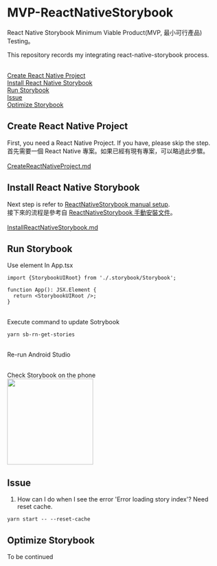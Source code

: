 # MVP-ReactNativeStorybook
React Native Storybook Minimum Viable Product(MVP, 最小可行產品) Testing。

This repository records my integrating react-native-storybook process.

<br>[Create React Native Project](#Create-React-Native-Project)
<br>[Install React Native Storybook](#Install-React-Native-Storybook)
<br>[Run Storybook](#Run-Storybook)
<br>[Issue](#Issue)
<br>[Optimize Storybook](#Optimize-Storybook)

## Create React Native Project
First, you need a React Native Project. If you have, please skip the step.
<br>首先需要一個 React Native 專案。如果已經有現有專案，可以略過此步驟。
<br><br>[CreateReactNativeProject.md](https://github.com/a0979470582/MVP_ReactNativeStorybook/blob/main/CreateReactNativeProject.md)

## Install React Native Storybook
Next step is refer to [ReactNativeStorybook manual setup](https://github.com/storybookjs/react-native/blob/next-6.0/MANUAL_SETUP.md).
<br>接下來的流程是參考自 [ReactNativeStorybook 手動安裝文件](https://github.com/storybookjs/react-native/blob/next-6.0/MANUAL_SETUP.md)。
<br><br>[InstallReactNativeStorybook.md](https://github.com/a0979470582/MVP_ReactNativeStorybook/blob/main/InstallReactNativeStorybook.md)


## Run Storybook
Use <StorybookUIRoot /> element In App.tsx
```
import {StorybookUIRoot} from './.storybook/Storybook';

function App(): JSX.Element {
  return <StorybookUIRoot />;
}
```

<br>Execute command to update Sotrybook
```
yarn sb-rn-get-stories
```

<br>Re-run Android Studio

<br>Check Storybook on the phone
<br><image src="https://user-images.githubusercontent.com/45554149/221398084-943c29d8-91dc-44a7-9808-86ea1ec39cb2.jpg" width="200px"/>

## Issue
1. How can I do when I see the error 'Error loading story index'?
Need reset cache.
```
yarn start -- --reset-cache
```

## Optimize Storybook
To be continued

